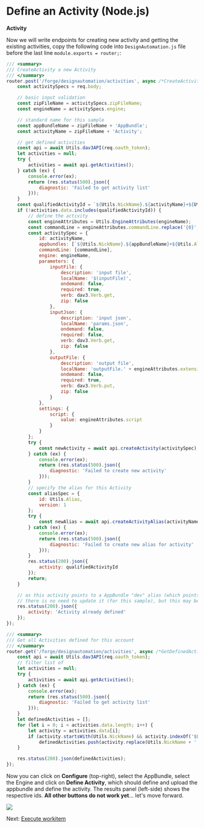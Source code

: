 # Define an Activity (Node.js)

**Activity**

Now we will write endpoints for creating new activity and getting the existing activities, copy the following code into `DesignAutomation.js` file before the last line `module.exports = router;`:

```javascript
/// <summary>
/// CreateActivity a new Activity
/// </summary>
router.post('/forge/designautomation/activities', async /*CreateActivity*/ (req, res) => {
	const activitySpecs = req.body;

	// basic input validation
	const zipFileName = activitySpecs.zipFileName;
	const engineName = activitySpecs.engine;

	// standard name for this sample
	const appBundleName = zipFileName + 'AppBundle';
	const activityName = zipFileName + 'Activity';

	// get defined activities
	const api = await Utils.dav3API(req.oauth_token);
	let activities = null;
	try {
		activities = await api.getActivities();
	} catch (ex) {
		console.error(ex);
		return (res.status(500).json({
			diagnostic: 'Failed to get activity list'
		}));
	}
	const qualifiedActivityId = `${Utils.NickName}.${activityName}+${Utils.Alias}`;
	if (!activities.data.includes(qualifiedActivityId)) {
		// define the activity
		const engineAttributes = Utils.EngineAttributes(engineName);
		const commandLine = engineAttributes.commandLine.replace('{0}', appBundleName);
		const activitySpec = {
			id: activityName,
			appbundles: [`${Utils.NickName}.${appBundleName}+${Utils.Alias}`],
			commandLine: [commandLine],
			engine: engineName,
			parameters: {
				inputFile: {
					description: 'input file',
					localName: '$(inputFile)',
					ondemand: false,
					required: true,
					verb: dav3.Verb.get,
					zip: false
				},
				inputJson: {
					description: 'input json',
					localName: 'params.json',
					ondemand: false,
					required: false,
					verb: dav3.Verb.get,
					zip: false
				},
				outputFile: {
					description: 'output file',
					localName: 'outputFile.' + engineAttributes.extension,
					ondemand: false,
					required: true,
					verb: dav3.Verb.put,
					zip: false
				}
			},
			settings: {
				script: {
					value: engineAttributes.script
				}
			}
		};
		try {
			const newActivity = await api.createActivity(activitySpec);
		} catch (ex) {
			console.error(ex);
			return (res.status(500).json({
				diagnostic: 'Failed to create new activity'
			}));
		}
		// specify the alias for this Activity
		const aliasSpec = {
			id: Utils.Alias,
			version: 1
		};
		try {
			const newAlias = await api.createActivityAlias(activityName, aliasSpec);
		} catch (ex) {
			console.error(ex);
			return (res.status(500).json({
				diagnostic: 'Failed to create new alias for activity'
			}));
		}
		res.status(200).json({
			activity: qualifiedActivityId
		});
		return;
	}

	// as this activity points to a AppBundle "dev" alias (which points to the last version of the bundle),
	// there is no need to update it (for this sample), but this may be extended for different contexts
	res.status(200).json({
		activity: 'Activity already defined'
	});
});

/// <summary>
/// Get all Activities defined for this account
/// </summary>
router.get('/forge/designautomation/activities', async /*GetDefinedActivities*/ (req, res) => {
	const api = await Utils.dav3API(req.oauth_token);
	// filter list of 
	let activities = null;
	try {
		activities = await api.getActivities();
	} catch (ex) {
		console.error(ex);
		return (res.status(500).json({
			diagnostic: 'Failed to get activity list'
		}));
	}
	let definedActivities = [];
	for (let i = 0; i < activities.data.length; i++) {
		let activity = activities.data[i];
		if (activity.startsWith(Utils.NickName) && activity.indexOf('$LATEST') === -1)
			definedActivities.push(activity.replace(Utils.NickName + '.', ''));
	}

	res.status(200).json(definedActivities);
});
```
Now you can click on **Configure** (top-right), select the AppBundle, select the Engine and click on **Define Activity**, which should define and upload the appbundle and define the activity. The results panel (left-side) shows the respective ids. **All other buttons do not work yet**... let's move forward.

![](_media/designautomation/define_activity.gif)

Next: [Execute workitem](designautomation/workitem/README.md)